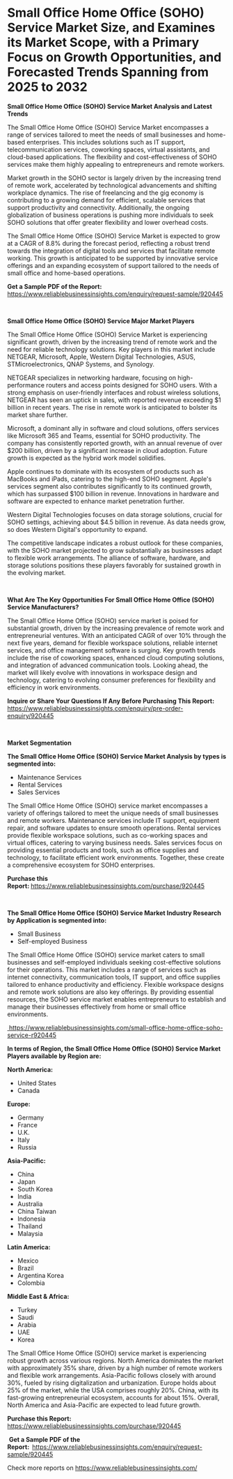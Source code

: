 <p><h1>Small Office Home Office (SOHO) Service Market Size, and Examines its Market Scope, with a Primary Focus on Growth Opportunities, and Forecasted Trends Spanning from 2025 to 2032</h1></p><p><strong>Small Office Home Office (SOHO) Service Market Analysis and Latest Trends</strong></p>
<p><p>The Small Office Home Office (SOHO) Service Market encompasses a range of services tailored to meet the needs of small businesses and home-based enterprises. This includes solutions such as IT support, telecommunication services, coworking spaces, virtual assistants, and cloud-based applications. The flexibility and cost-effectiveness of SOHO services make them highly appealing to entrepreneurs and remote workers.</p><p>Market growth in the SOHO sector is largely driven by the increasing trend of remote work, accelerated by technological advancements and shifting workplace dynamics. The rise of freelancing and the gig economy is contributing to a growing demand for efficient, scalable services that support productivity and connectivity. Additionally, the ongoing globalization of business operations is pushing more individuals to seek SOHO solutions that offer greater flexibility and lower overhead costs.</p><p>The Small Office Home Office (SOHO) Service Market is expected to grow at a CAGR of 8.8% during the forecast period, reflecting a robust trend towards the integration of digital tools and services that facilitate remote working. This growth is anticipated to be supported by innovative service offerings and an expanding ecosystem of support tailored to the needs of small office and home-based operations.</p></p>
<p><strong>Get a Sample PDF of the Report:&nbsp;</strong> <a href="https://www.reliablebusinessinsights.com/enquiry/request-sample/920445?utm_campaign=2274&utm_medium=2&utm_source=Github&utm_content=ia&utm_term=11032025&utm_id=small-office-home-office-soho-service">https://www.reliablebusinessinsights.com/enquiry/request-sample/920445</a></p>
<p>&nbsp;</p>
<p><strong>Small Office Home Office (SOHO) Service Major Market Players</strong></p>
<p><p>The Small Office Home Office (SOHO) Service Market is experiencing significant growth, driven by the increasing trend of remote work and the need for reliable technology solutions. Key players in this market include NETGEAR, Microsoft, Apple, Western Digital Technologies, ASUS, STMicroelectronics, QNAP Systems, and Synology.</p><p>NETGEAR specializes in networking hardware, focusing on high-performance routers and access points designed for SOHO users. With a strong emphasis on user-friendly interfaces and robust wireless solutions, NETGEAR has seen an uptick in sales, with reported revenue exceeding $1 billion in recent years. The rise in remote work is anticipated to bolster its market share further.</p><p>Microsoft, a dominant ally in software and cloud solutions, offers services like Microsoft 365 and Teams, essential for SOHO productivity. The company has consistently reported growth, with an annual revenue of over $200 billion, driven by a significant increase in cloud adoption. Future growth is expected as the hybrid work model solidifies.</p><p>Apple continues to dominate with its ecosystem of products such as MacBooks and iPads, catering to the high-end SOHO segment. Apple's services segment also contributes significantly to its continued growth, which has surpassed $100 billion in revenue. Innovations in hardware and software are expected to enhance market penetration further.</p><p>Western Digital Technologies focuses on data storage solutions, crucial for SOHO settings, achieving about $4.5 billion in revenue. As data needs grow, so does Western Digital's opportunity to expand.</p><p>The competitive landscape indicates a robust outlook for these companies, with the SOHO market projected to grow substantially as businesses adapt to flexible work arrangements. The alliance of software, hardware, and storage solutions positions these players favorably for sustained growth in the evolving market.</p></p>
<p>&nbsp;</p>
<p><strong>What Are The Key Opportunities For Small Office Home Office (SOHO) Service Manufacturers?</strong></p>
<p><p>The Small Office Home Office (SOHO) service market is poised for substantial growth, driven by the increasing prevalence of remote work and entrepreneurial ventures. With an anticipated CAGR of over 10% through the next five years, demand for flexible workspace solutions, reliable internet services, and office management software is surging. Key growth trends include the rise of coworking spaces, enhanced cloud computing solutions, and integration of advanced communication tools. Looking ahead, the market will likely evolve with innovations in workspace design and technology, catering to evolving consumer preferences for flexibility and efficiency in work environments.</p></p>
<p><strong>Inquire or Share Your Questions If Any Before Purchasing This Report:</strong> <a href="https://www.reliablebusinessinsights.com/enquiry/pre-order-enquiry/920445?utm_campaign=2274&utm_medium=2&utm_source=Github&utm_content=ia&utm_term=11032025&utm_id=small-office-home-office-soho-service">https://www.reliablebusinessinsights.com/enquiry/pre-order-enquiry/920445</a></p>
<p>&nbsp;</p>
<p><strong>Market Segmentation</strong></p>
<p><strong>The Small Office Home Office (SOHO) Service Market Analysis by types is segmented into:</strong></p>
<p><ul><li>Maintenance Services</li><li>Rental Services</li><li>Sales Services</li></ul></p>
<p><p>The Small Office Home Office (SOHO) service market encompasses a variety of offerings tailored to meet the unique needs of small businesses and remote workers. Maintenance services include IT support, equipment repair, and software updates to ensure smooth operations. Rental services provide flexible workspace solutions, such as co-working spaces and virtual offices, catering to varying business needs. Sales services focus on providing essential products and tools, such as office supplies and technology, to facilitate efficient work environments. Together, these create a comprehensive ecosystem for SOHO enterprises.</p></p>
<p><strong>Purchase this Report:&nbsp;</strong><a href="https://www.reliablebusinessinsights.com/purchase/920445?utm_campaign=2274&utm_medium=2&utm_source=Github&utm_content=ia&utm_term=11032025&utm_id=small-office-home-office-soho-service">https://www.reliablebusinessinsights.com/purchase/920445</a></p>
<p>&nbsp;</p>
<p><strong>The Small Office Home Office (SOHO) Service Market Industry Research by Application is segmented into:</strong></p>
<p><ul><li>Small Business</li><li>Self-employed Business</li></ul></p>
<p><p>The Small Office Home Office (SOHO) service market caters to small businesses and self-employed individuals seeking cost-effective solutions for their operations. This market includes a range of services such as internet connectivity, communication tools, IT support, and office supplies tailored to enhance productivity and efficiency. Flexible workspace designs and remote work solutions are also key offerings. By providing essential resources, the SOHO service market enables entrepreneurs to establish and manage their businesses effectively from home or small office environments.</p></p>
<p><a href="https://www.reliablebusinessinsights.com/small-office-home-office-soho-service-r920445?utm_campaign=2274&utm_medium=2&utm_source=Github&utm_content=ia&utm_term=11032025&utm_id=small-office-home-office-soho-service">&nbsp;https://www.reliablebusinessinsights.com/small-office-home-office-soho-service-r920445</a></p>
<p><strong>In terms of Region, the Small Office Home Office (SOHO) Service Market Players available by Region are:</strong></p>
<p>
    <p> <strong> North America: </strong>
        <ul>
            <li>United States</li>
            <li>Canada</li>
        </ul>
        </p> 
    <p> <strong> Europe: </strong>
        <ul>
            <li>Germany</li>
            <li>France</li>
            <li>U.K.</li>
            <li>Italy</li>
            <li>Russia</li>
        </ul>
        </p> 
    <p> <strong> Asia-Pacific: </strong>
        <ul>
            <li>China</li>
            <li>Japan</li>
            <li>South Korea</li>
            <li>India</li>
            <li>Australia</li>
            <li>China Taiwan</li>
            <li>Indonesia</li>
            <li>Thailand</li>
            <li>Malaysia</li>
        </ul>
        </p> 
    <p> <strong> Latin America: </strong>
        <ul>
            <li>Mexico</li>
            <li>Brazil</li>
            <li>Argentina Korea</li>
            <li>Colombia</li>
        </ul>
        </p> 
    <p> <strong> Middle East & Africa: </strong>
        <ul>
            <li>Turkey</li>
            <li>Saudi</li>
            <li>Arabia</li>
            <li>UAE</li>
            <li>Korea</li>
        </ul>
    </p>
    </p>
<p><p>The Small Office Home Office (SOHO) service market is experiencing robust growth across various regions. North America dominates the market with approximately 35% share, driven by a high number of remote workers and flexible work arrangements. Asia-Pacific follows closely with around 30%, fueled by rising digitalization and urbanization. Europe holds about 25% of the market, while the USA comprises roughly 20%. China, with its fast-growing entrepreneurial ecosystem, accounts for about 15%. Overall, North America and Asia-Pacific are expected to lead future growth.</p></p>
<p><strong>Purchase this Report: </strong><a href="https://www.reliablebusinessinsights.com/purchase/920445?utm_campaign=2274&utm_medium=2&utm_source=Github&utm_content=ia&utm_term=11032025&utm_id=small-office-home-office-soho-service">https://www.reliablebusinessinsights.com/purchase/920445</a></p>
<p>&nbsp;<strong>Get a Sample PDF of the Report:&nbsp;&nbsp;</strong><a href="https://www.reliablebusinessinsights.com/enquiry/request-sample/920445?utm_campaign=2274&utm_medium=2&utm_source=Github&utm_content=ia&utm_term=11032025&utm_id=small-office-home-office-soho-service">https://www.reliablebusinessinsights.com/enquiry/request-sample/920445</a></p>
<p><strong></strong></p>
<p>Check more reports on <a href="https://www.reliablebusinessinsights.com/?utm_campaign=2274&utm_medium=2&utm_source=Github&utm_content=ia&utm_term=11032025&utm_id=small-office-home-office-soho-service">https://www.reliablebusinessinsights.com/</a></p>